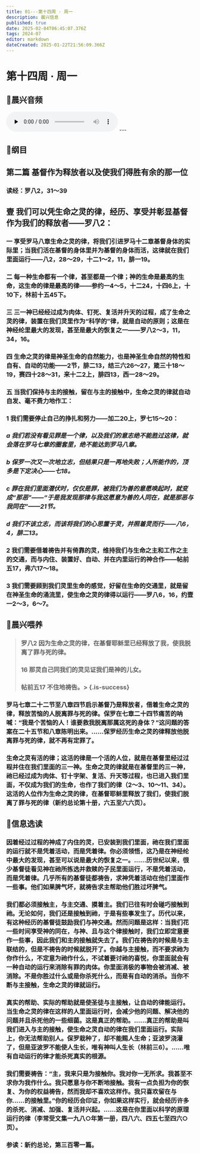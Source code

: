 ```yaml
---
title: 01---第十四周 · 周一
description: 晨兴信息
published: true
date: 2025-02-04T06:45:07.376Z
tags: 2024-07
editor: markdown
dateCreated: 2025-01-22T21:56:09.366Z
---
```


# 第十四周 · 周一
## 🎵晨兴音频
<audio id="audio" controls="" preload="none">
      <source id="mp3" src="/2024-07/week14/week14day1.mp3">
</audio>
---

## 📖纲目

## 第二篇    基督作为释放者以及使我们得胜有余的那一位

### 读经：罗八2，31～39

## 壹	我们可以凭生命之灵的律，经历、享受并彰显基督作为我们的释放者——罗八2：

### 一	享受罗马八章生命之灵的律，将我们引进罗马十二章基督身体的实际里；当我们活在基督的身体里并为基督的身体而活，这律就在我们里面运行——八2，28～29，十二1～2，11，腓一19。

### 二	每一种生命都有一个律，甚至都是一个律；神的生命是最高的生命，这生命的律是最高的律——参约一4～5，十二24，十四6上，十10下，林前十五45下。

### 三	三一神已经经过成为肉体、钉死、复活并升天的过程，成了生命之灵的律，装置在我们灵里作为“科学的”律，就是自动的原则；这是在神经纶里最大的发现，甚至是最大的恢复之一——罗八2～3，11，34，16。

### 四	生命之灵的律是神圣生命的自然能力，也是神圣生命自然的特性和自有、自动的功能——2节，腓二13，结三六26～27，箴三十18～19，赛四十28～31，来十二2上，腓四13，西一28～29。

### 五	当我们保持与主的接触，留在与主的接触中，生命之灵的律就自动自发、毫不费力地作工：

### 1	我们需要停止自己的挣扎和努力——加二20上，罗七15～20：

### *a	我们若没有看见罪是一个律，以及我们的意志绝不能胜过这律，就会落在罗马七章的圈套里，绝不能达到罗马八章。*

### *b	保罗一次又一次地立志，但结果只是一再地失败；人所能作的，顶多是下定决心——七18。*

### *c	罪在我们里面潜伏时，仅仅是罪，被我们为善的意愿唤起时，就变成“那恶”——“于是我发现那律与我这愿意为善的人同在，就是那恶与我同在”——21节。*

### *d	我们不该立志，而该将我们的心思置于灵，并照着灵而行——八6，4，腓二13。*

### 2	我们需要借着祷告并有倚靠的灵，维持我们与生命之主和工作之主的交通，而与内住、装置好、自动、并在内里运行的神合作——帖前五17，弗六17～18。

### 3	我们需要顾到我们灵里生命的感觉，好留在生命的交通里，就是留在神圣生命的涌流里，使生命之灵的律得以运行——罗八6，16，约壹一2～3，6～7。

## 📖晨兴喂养

>### **罗八2**    **因为生命之灵的律，在基督耶稣里已经释放了我，使我脱离了罪与死的律。**
>
>### **16**    **那灵自己同我们的灵见证我们是神的儿女。**
>
>### **帖前五17**    **不住地祷告。**> {.is-success}

### 罗马七章二十二节至八章四节启示基督乃是释放者，借着生命之灵的律，释放苦恼的人脱离罪与死的律。保罗在七章二十四节痛苦的呐喊：“我是个苦恼的人！谁要救我脱离那属这死的身体？”这问题的答案在二十五节和八章陈明出来。……保罗经历生命之灵的律释放他脱离罪与死的律，就不再有定罪了。

### 生命之灵有活的律；这活的律是一个活的人位，就是在基督里经过过程并住在我们里面的三一神。生命之灵的律就是在基督里的三一神，祂已经过成为肉体、钉十字架、复活、升天等过程，也已进入我们里面，不仅成为我们的生命，也作了我们的律（2～3、10～11、34）。这活的人位作为生命之灵的律，在基督耶稣里释放了我们，使我们脱离了罪与死的律（新约总论第十册，六五至六六页）。

## 📖信息选读

### 因着经过过程的神成了内住的灵，已安装到我们里面，祂在我们里面的运行就不是凭着活动，而是凭着律。你必须领悟，这乃是在神经纶中最大的发现，甚至可以说是最大的恢复之一。……历世纪以来，很少基督徒看见神在祂所拣选并救赎的子民里面运行，不是凭着活动，而是凭着律。几乎所有的基督徒都祷告，求神凭着活动在他们里面作一些事。他们如果脾气坏，就祷告求主帮助他们胜过坏脾气。

### 我们都必须接触主，与主交通、摸着主。我们已往有时会碰巧接触到祂。无论如何，我们还是接触到祂，于是有些事发生了。历代以来，有这种经历的基督徒鼓励我们与神交通。然而问题是这样：当我们花一些时间享受神的同在，与神、且与这个律接触时，我们立即定意要作一些事，因此我们和主的接触就失去了。我们在祷告的时候是与主联结的，但是不祷告的时候就脱开了。你越与主接触，而不要求祂为你作什么，不定意为祂作什么，不试着要讨祂的喜悦，你里面就会有一种自动的运行来消除有罪的肉体。你里面消极的事物会被消减、被消除。不是你胜过什么或是你杀死什么，而是有自动的消杀。当你不断与主接触，生命之灵的律就运行。

### 真实的帮助、实际的帮助就是使圣徒与主接触，让自动的律能运行。当生命之灵的律在这样的人里面运行时，会减少他的问题、解决他的问题并且杀死他的一些细菌。这是真正的帮助。……真正的帮助是叫我们进入与主的接触，使生命之灵自动的律在我们里面运行。实际上，你无法帮助别人。保罗栽种了，却不能赐人生命；亚波罗浇灌了，但是亚波罗不能使人生长，唯有神叫人生长（林前三6）。……唯有自动运行的律才能杀死真实的根源。

### 我们需要祷告：“主，我来只是为接触你。我对你一无所求。我甚至不求你为我作什么。我只愿意与你不断地接触。我有一点负担为你的恢复、为你的权益祷告，然而我却不喜欢这样作。我只喜欢留在与你……的接触里。”你的经历会印证，你如果这样实行，就会经历许多的杀死、消减、加强、复活并兴起。……这是在你里面以科学的原理运行的律（李常受文集一九八○年第一册，四八六、四五七至四六○页）。



### 参读：新约总论，第三百零一篇。
<!-- Google tag (gtag.js) -->
<script async src="https://www.googletagmanager.com/gtag/js?id=G-1P8709Z16T"></script>
<script>
  window.dataLayer = window.dataLayer || [];
  function gtag(){dataLayer.push(arguments);}
  gtag('js', new Date());

  gtag('config', 'G-1P8709Z16T');
</script>